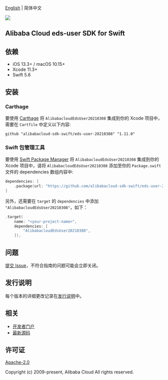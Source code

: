 [English](README.md) | 简体中文

![](https://aliyunsdk-pages.alicdn.com/icons/AlibabaCloud.svg)

## Alibaba Cloud eds-user SDK for Swift

## 依赖

- iOS 13.3+ / macOS 10.15+
- Xcode 11.3+
- Swift 5.6

## 安装

### Carthage

要使用 [Carthage](https://github.com/Carthage/Carthage) 将 `AlibabacloudEdsUser20210308` 集成到你的 Xcode 项目中，需要在 `Cartfile` 中定义以下内容:

```ogdl
github "alibabacloud-sdk-swift/eds-user-20210308" "1.11.0"
```

### Swift 包管理工具

要使用 [Swift Package Manager](https://swift.org/package-manager/) 将 `AlibabacloudEdsUser20210308` 集成到你的 Xcode 项目中，请将 `AlibabacloudEdsUser20210308` 添加至你的 `Package.swift` 文件的 dependencies 数组内容中:

```swift
dependencies: [
    .package(url: "https://github.com/alibabacloud-sdk-swift/eds-user-20210308.git", from: "1.11.0")
]
```

另外，还需要在 `target` 的 `dependencies` 中添加 `"AlibabacloudEdsUser20210308"`，如下：

```swift
.target(
    name: "<your-project-name>",
    dependencies: [
        "AlibabacloudEdsUser20210308",
    ]),
```

## 问题

[提交 Issue](https://github.com/alibabacloud-sdk-swift/eds-user-20210308/issues/new)，不符合指南的问题可能会立即关闭。

## 发行说明

每个版本的详细更改记录在[发行说明](./ChangeLog.txt)中。

## 相关

* [开发者门户](https://next.api.aliyun.com/home)
* [最新源码](https://github.com/alibabacloud-sdk-swift/eds-user-20210308)

## 许可证

[Apache-2.0](http://www.apache.org/licenses/LICENSE-2.0)

Copyright (c) 2009-present, Alibaba Cloud All rights reserved.
